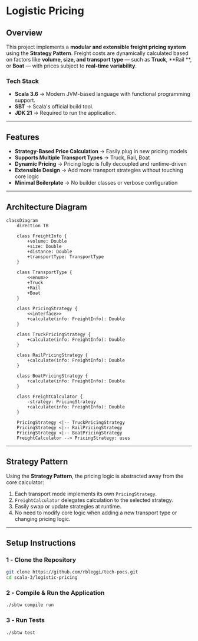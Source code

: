 # **Logistic Pricing**

## **Overview**

This project implements a **modular and extensible freight pricing system** using the **Strategy Pattern**. Freight
costs are dynamically calculated based on factors like **volume, size, and transport type** — such as **Truck**, **Rail
**, or **Boat** — with prices subject to **real-time variability**.

### **Tech Stack**

- **Scala 3.6** → Modern JVM-based language with functional programming support.
- **SBT** → Scala's official build tool.
- **JDK 21** → Required to run the application.

---

## **Features**

- **Strategy-Based Price Calculation** → Easily plug in new pricing models
- **Supports Multiple Transport Types** → Truck, Rail, Boat
- **Dynamic Pricing** → Pricing logic is fully decoupled and runtime-driven
- **Extensible Design** → Add more transport strategies without touching core logic
- **Minimal Boilerplate** → No builder classes or verbose configuration

---

## **Architecture Diagram**

```mermaid
classDiagram
    direction TB

    class FreightInfo {
        +volume: Double
        +size: Double
        +distance: Double
        +transportType: TransportType
    }

    class TransportType {
        <<enum>>
        +Truck
        +Rail
        +Boat
    }

    class PricingStrategy {
        <<interface>>
        +calculate(info: FreightInfo): Double
    }

    class TruckPricingStrategy {
        +calculate(info: FreightInfo): Double
    }

    class RailPricingStrategy {
        +calculate(info: FreightInfo): Double
    }

    class BoatPricingStrategy {
        +calculate(info: FreightInfo): Double
    }

    class FreightCalculator {
        -strategy: PricingStrategy
        +calculate(info: FreightInfo): Double
    }

    PricingStrategy <|-- TruckPricingStrategy
    PricingStrategy <|-- RailPricingStrategy
    PricingStrategy <|-- BoatPricingStrategy
    FreightCalculator --> PricingStrategy: uses
```

---

## **Strategy Pattern**

Using the **Strategy Pattern**, the pricing logic is abstracted away from the core calculator:

1. Each transport mode implements its own `PricingStrategy`.
2. `FreightCalculator` delegates calculation to the selected strategy.
3. Easily swap or update strategies at runtime.
4. No need to modify core logic when adding a new transport type or changing pricing logic.

---

## **Setup Instructions**

### **1️ - Clone the Repository**

```bash
git clone https://github.com/rbleggi/tech-pocs.git
cd scala-3/logistic-pricing
```

### **2️ - Compile & Run the Application**

```bash
./sbtw compile run
```

### **3️ - Run Tests**

```bash
./sbtw test
```